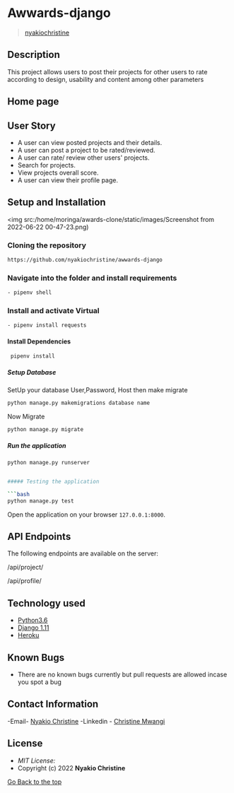 # Awwards-django

>[nyakiochristine](https://github.com/nyakiochristine)  
  
## Description

This project allows users to post their projects for other users to rate according to design, usability and content among other parameters

## Home page

## User Story  
  
* A user can view posted projects and their details.  
* A user can post a project to be rated/reviewed.
* A user can rate/ review other users' projects.  
* Search for projects.  
* View projects overall score.
* A user can view their profile page.  
  
## Setup and Installation 

<img src:/home/moringa/awards-clone/static/images/Screenshot from 2022-06-22 00-47-23.png)


### Cloning the repository

 ```bash
https://github.com/nyakiochristine/awwards-django
```

### Navigate into the folder and install requirements  

 ```bash
 - pipenv shell
```

### Install and activate Virtual  

 ```bash
- pipenv install requests
```  

#### Install Dependencies  

 ```bash
  pipenv install 
```  

##### Setup Database  

  SetUp your database User,Password, Host then make migrate  

 ```bash
python manage.py makemigrations database name
 ```

 Now Migrate  

 ```bash
 python manage.py migrate 
```

##### Run the application  

 ```bash
 python manage.py runserver 


##### Testing the application  

 ```bash
 python manage.py test 
```

Open the application on your browser `127.0.0.1:8000`.  
  
## API Endpoints

The following endpoints are available on the server:

 /api/project/

 /api/profile/

## Technology used  
  
* [Python3.6](https://www.python.org/)  
* [Django 1.11](https://docs.djangoproject.com/en/2.2/)  
* [Heroku](https://heroku.com)  
  
## Known Bugs  

* There are no known bugs currently but pull requests are allowed incase you spot a bug
  
## Contact Information

-Email- [Nyakio Christine](mailto:christine.mwangi@student.moringaschool.com)
-Linkedin - [Christine Mwangi](https://www.linkedin.com/in/christinemwangi/)

## License

* *MIT License:*
* Copyright (c) 2022 **Nyakio Christine**

[Go Back to the top](#awwards)
